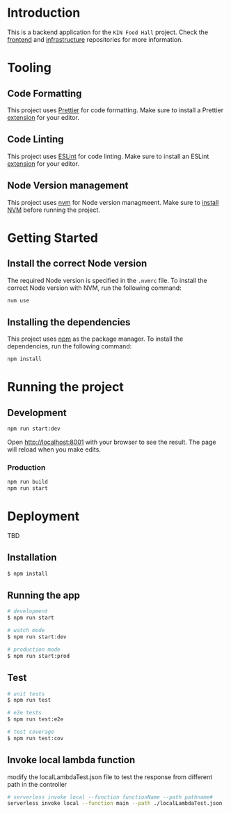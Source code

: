 # Introduction

This is a backend application for the `KIN Food Hall` project.
Check the [frontend](https://github.com/palo-it-hk/kin-food-hall-frontend) and [infrastructure](https://github.com/palo-it-hk/kin-food-hall-infrastructure) repositories for more information.

# Tooling

## Code Formatting

This project uses [Prettier](https://prettier.io/) for code formatting. Make sure to install a Prettier [extension](https://prettier.io/docs/en/plugins.html) for your editor.

## Code Linting

This project uses [ESLint](https://eslint.org/) for code linting. Make sure to install an ESLint [extension](https://eslint.org/docs/user-guide/integrations) for your editor.

## Node Version management

This project uses [nvm](https://github.com/nvm-sh/nvm) for Node version managmeent. Make sure to [install NVM](https://github.com/nvm-sh/nvm#install--update-script) before running the project.

# Getting Started

## Install the correct Node version

The required Node version is specified in the `.nvmrc` file. To install the correct Node version with NVM, run the following command:

```bash
nvm use
```

## Installing the dependencies

This project uses [npm](https://www.npmjs.com/) as the package manager. To install the dependencies, run the following command:

```bash
npm install
```

# Running the project

## Development

```bash
npm run start:dev
```

Open [http://localhost:8001](http://localhost:8001) with your browser to see the result. The page will reload when you make edits.

### Production

```bash
npm run build
npm run start
```

# Deployment

TBD

## Installation

```bash
$ npm install
```

## Running the app

```bash
# development
$ npm run start

# watch mode
$ npm run start:dev

# production mode
$ npm run start:prod
```

## Test

```bash
# unit tests
$ npm run test

# e2e tests
$ npm run test:e2e

# test coverage
$ npm run test:cov
```

## Invoke local lambda function
modify the localLambdaTest.json file to test the response from different path in the controller

```bash
# serverless invoke local --function functionName --path pathname#
serverless invoke local --function main --path ./localLambdaTest.json
```